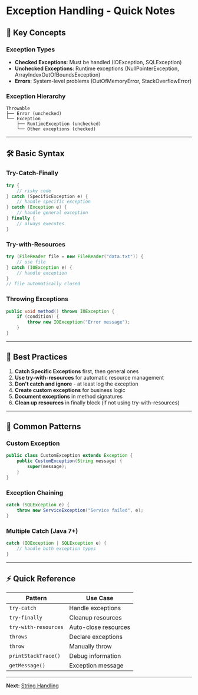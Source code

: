 # Exception Handling - Quick Notes

## 🎯 **Key Concepts**

### **Exception Types**
- **Checked Exceptions**: Must be handled (IOException, SQLException)
- **Unchecked Exceptions**: Runtime exceptions (NullPointerException, ArrayIndexOutOfBoundsException)
- **Errors**: System-level problems (OutOfMemoryError, StackOverflowError)

### **Exception Hierarchy**
```
Throwable
├── Error (unchecked)
└── Exception
    ├── RuntimeException (unchecked)
    └── Other exceptions (checked)
```

---

## 🛠️ **Basic Syntax**

### **Try-Catch-Finally**
```java
try {
    // risky code
} catch (SpecificException e) {
    // handle specific exception
} catch (Exception e) {
    // handle general exception
} finally {
    // always executes
}
```

### **Try-with-Resources**
```java
try (FileReader file = new FileReader("data.txt")) {
    // use file
} catch (IOException e) {
    // handle exception
}
// file automatically closed
```

### **Throwing Exceptions**
```java
public void method() throws IOException {
    if (condition) {
        throw new IOException("Error message");
    }
}
```

---

## 📝 **Best Practices**

1. **Catch Specific Exceptions** first, then general ones
2. **Use try-with-resources** for automatic resource management  
3. **Don't catch and ignore** - at least log the exception
4. **Create custom exceptions** for business logic
5. **Document exceptions** in method signatures
6. **Clean up resources** in finally block (if not using try-with-resources)

---

## 🔧 **Common Patterns**

### **Custom Exception**
```java
public class CustomException extends Exception {
    public CustomException(String message) {
        super(message);
    }
}
```

### **Exception Chaining**
```java
catch (SQLException e) {
    throw new ServiceException("Service failed", e);
}
```

### **Multiple Catch (Java 7+)**
```java
catch (IOException | SQLException e) {
    // handle both exception types
}
```

---

## ⚡ **Quick Reference**

| Pattern | Use Case |
|---------|----------|
| `try-catch` | Handle exceptions |
| `try-finally` | Cleanup resources |
| `try-with-resources` | Auto-close resources |
| `throws` | Declare exceptions |
| `throw` | Manually throw |
| `printStackTrace()` | Debug information |
| `getMessage()` | Exception message |

---

**Next:** [String Handling](../07-String-Handling/README.md)